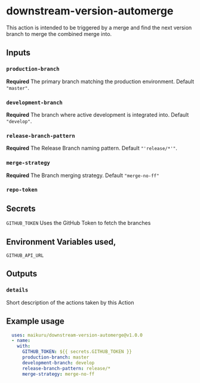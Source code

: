 # downstream-version-automerge

This action is intended to be triggered by a merge and find the next version branch to merge 
the combined merge into.

## Inputs

### `production-branch`

**Required** The primary branch matching the production environment. Default `"master"`.

### `development-branch`
**Required** The branch where active development is integrated into.  Default `"develop"`.

### `release-branch-pattern`
**Required** The Release Branch naming pattern. Default `"'release/*'"`.

### `merge-strategy`
**Required** The Branch merging strategy. Default `"merge-no-ff"`

### `repo-token`

## Secrets
`GITHUB_TOKEN`
Uses the GitHub Token to fetch the branches

## Environment Variables used,
`GITHUB_API_URL`


## Outputs

### `details`
Short description of the actions taken by this Action


## Example usage

```yaml
  uses: maikuru/downstream-version-automerge@v1.0.0
  - name: 
    with:
      GITHUB_TOKEN: ${{ secrets.GITHUB_TOKEN }}
      production-branch: master
      development-branch: develop
      release-branch-pattern: release/*
      merge-strategy: merge-no-ff
```
